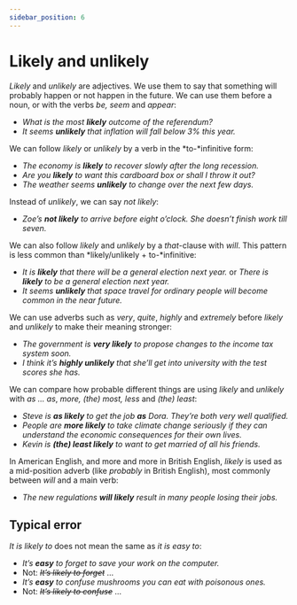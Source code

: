 ```yaml
---
sidebar_position: 6
---
```


# Likely and unlikely

*Likely* and *unlikely* are adjectives. We use them to say that something will probably happen or not happen in the future. We can use them before a noun, or with the verbs *be, seem* and *appear*:

- *What is the most **likely** outcome of the referendum?*
- *It seems **unlikely** that inflation will fall below 3% this year.*

We can follow *likely* or *unlikely* by a verb in the *to-*infinitive form:

- *The economy is **likely** to recover slowly after the long recession.*
- *Are you **likely** to want this cardboard box or shall I throw it out?*
- *The weather seems **unlikely** to change over the next few days.*

Instead of *unlikely*, we can say *not likely*:

- *Zoe’s **not likely** to arrive before eight o’clock. She doesn’t finish work till seven.*

We can also follow *likely* and *unlikely* by a *that*\-clause with *will*. This pattern is less common than *likely/unlikely + to-*infinitive:

- *It is **likely** that there will be a general election next year.* or *There is **likely** to be a general election next year.*
- *It seems **unlikely** that space travel for ordinary people will become common in the near future.*

We can use adverbs such as *very*, *quite*, *highly* and *extremely* before *likely* and *unlikely* to make their meaning stronger:

- *The government is **very likely** to propose changes to the income tax system soon.*
- *I think it’s **highly unlikely** that she’ll get into university with the test scores she has.*

We can compare how probable different things are using *likely* and *unlikely* with *as … as*, *more, (the) most, less* and *(the) least*:

- *Steve is **as likely** to get the job **as** Dora. They’re both very well qualified.*
- *People are **more likely** to take climate change seriously if they can understand the economic consequences for their own lives.*
- *Kevin is **(the) least likely** to want to get married of all his friends.*

In American English, and more and more in British English, *likely* is used as a mid-position adverb (like *probably* in British English), most commonly between *will* and a main verb:

- *The new regulations **will likely** result in many people losing their jobs.*

## Typical error

*It is likely to* does not mean the same as *it is easy to*:

- *It’s **easy** to forget to save your work on the computer.*
- Not: *~~It’s likely to forget~~* …
- *It’s **easy** to confuse mushrooms you can eat with poisonous ones.*
- Not: *~~It’s likely to confuse~~* …
